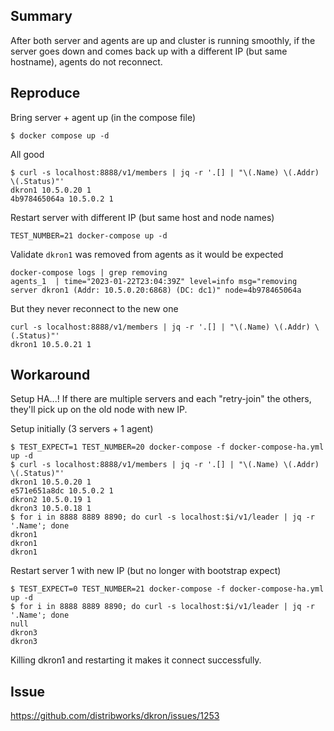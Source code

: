 ## Summary

After both server and agents are up and cluster is running smoothly, if the server goes down and comes back up with a different IP (but same hostname), agents do not reconnect.

## Reproduce

Bring server + agent up (in the compose file)

```
$ docker compose up -d
```

All good
```
$ curl -s localhost:8888/v1/members | jq -r '.[] | "\(.Name) \(.Addr) \(.Status)"'
dkron1 10.5.0.20 1
4b978465064a 10.5.0.2 1
```

Restart server with different IP (but same host and node names)
```
TEST_NUMBER=21 docker-compose up -d
```

Validate `dkron1` was removed from agents as it would be expected
```
docker-compose logs | grep removing
agents_1  | time="2023-01-22T23:04:39Z" level=info msg="removing server dkron1 (Addr: 10.5.0.20:6868) (DC: dc1)" node=4b978465064a
```

But they never reconnect to the new one
```
curl -s localhost:8888/v1/members | jq -r '.[] | "\(.Name) \(.Addr) \(.Status)"'
dkron1 10.5.0.21 1
```

## Workaround

Setup HA...! If there are multiple servers and each "retry-join" the others, they'll pick up on the old node with new IP.

Setup initially (3 servers + 1 agent)
```
$ TEST_EXPECT=1 TEST_NUMBER=20 docker-compose -f docker-compose-ha.yml up -d
$ curl -s localhost:8888/v1/members | jq -r '.[] | "\(.Name) \(.Addr) \(.Status)"'
dkron1 10.5.0.20 1
e571e651a8dc 10.5.0.2 1
dkron2 10.5.0.19 1
dkron3 10.5.0.18 1
$ for i in 8888 8889 8890; do curl -s localhost:$i/v1/leader | jq -r '.Name'; done
dkron1
dkron1
dkron1
```

Restart server 1 with new IP (but no longer with bootstrap expect)
```
$ TEST_EXPECT=0 TEST_NUMBER=21 docker-compose -f docker-compose-ha.yml up -d
$ for i in 8888 8889 8890; do curl -s localhost:$i/v1/leader | jq -r '.Name'; done
null
dkron3
dkron3
```

Killing dkron1 and restarting it makes it connect successfully.

## Issue

https://github.com/distribworks/dkron/issues/1253